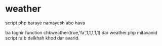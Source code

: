 weather
=======

script php baraye namayesh abo hava

ba taghir function chkweather(true,'fa',1,1,1,1,1) dar weather.php mitavanid script ra b delkhah khod dar avarid.

